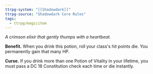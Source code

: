 ```yaml
---
ttrpg-system: "[[Shadowdark]]"
ttrpg-source: "Shadowdark Core Rules"
tags:
  - ttrpg/magicitem
---
```

*A crimson elixir that gently thumps with a heartbeat.*

**Benefit.** When you drink this potion, roll your class's hit points die. You permanently gain that many HP. 

**Curse.** If you drink more than one Potion of Vitality in your lifetime, you must pass a DC 18 Constitution check each time or die instantly.
